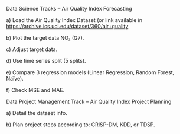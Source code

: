 Data Science Tracks – Air Quality Index Forecasting

a) Load the Air Quality Index Dataset (or link available in https://archive.ics.uci.edu/dataset/360/air+quality

b) Plot the target data NO₂ (G7).

c) Adjust target data.

d) Use time series split (5 splits).

e) Compare 3 regression models (Linear Regression, Random Forest, Naïve).

f) Check MSE and MAE.

Data Project Management Track – Air Quality Index Project Planning

a) Detail the dataset info.

b) Plan project steps according to: CRISP-DM, KDD, or TDSP.
